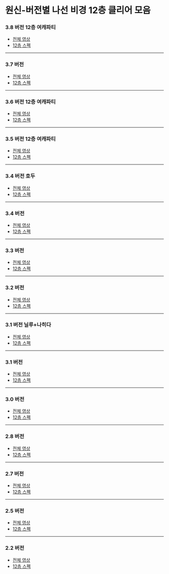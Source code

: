 # 원신-버전별 나선 비경 12층 클리어 모음

### 3.8 버전 12층 여캐파티
- [전체 영상]() 
- [12층 스펙]()

<hr/>

### 3.7 버전
- [전체 영상]() 
- [12층 스펙]()

<hr/>

### 3.6 버전 12층 여캐파티
- [전체 영상]() 
- [12층 스펙]()

<hr/>

### 3.5 버전 12층 여캐파티
- [전체 영상]() 
- [12층 스펙]()

<hr/>

### 3.4 버전 호두
- [전체 영상]() 
- [12층 스펙]()

<hr/>

### 3.4 버전
- [전체 영상]() 
- [12층 스펙]()

<hr/>

### 3.3 버전
- [전체 영상]() 
- [12층 스펙]()

<hr/>

### 3.2 버전
- [전체 영상]() 
- [12층 스펙]()

<hr/>

### 3.1 버전 닐루+나히다
- [전체 영상]() 
- [12층 스펙]()

<hr/>

### 3.1 버전
- [전체 영상]() 
- [12층 스펙]()

<hr/>

### 3.0 버전
- [전체 영상]() 
- [12층 스펙]()

<hr/>

### 2.8 버전
- [전체 영상]() 
- [12층 스펙]()

<hr/>

### 2.7 버전
- [전체 영상]()
- [12층 스펙]()

<hr/>

### 2.5 버전
- [전체 영상]()
- [12층 스펙]()

<hr/>

### 2.2 버전
- [전체 영상]()
- [12층 스펙]()
